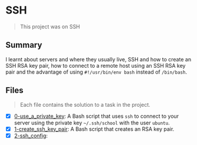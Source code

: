 # SSH

> This project was on SSH

## Summary

I learnt about servers and where they usually live, SSH and how to create an SSH RSA key pair, how to connect to a remote host using an SSH RSA key pair and the advantage of using `#!/usr/bin/env bash` instead of `/bin/bash`.

## Files

> Each file contains the solution to a task in the project.

- [x] [0-use_a_private_key](https://github.com/Ebube-Ochemba/alx-system_engineering-devops/blob/master/0x0B-ssh/0-use_a_private_key): A Bash script that uses `ssh` to connect to your server using the private key `~/.ssh/school` with the user `ubuntu`.
- [x] [1-create_ssh_key_pair](https://github.com/Ebube-Ochemba/alx-system_engineering-devops/blob/master/0x0B-ssh/1-create_ssh_key_pair): A Bash script that creates an RSA key pair.
- [x] [2-ssh_config](https://github.com/Ebube-Ochemba/alx-system_engineering-devops/blob/master/0x0B-ssh/2-ssh_config):
